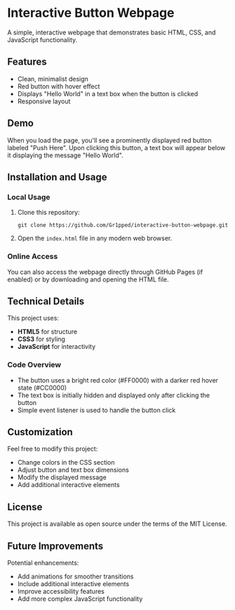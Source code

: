 # Interactive Button Webpage

A simple, interactive webpage that demonstrates basic HTML, CSS, and JavaScript functionality.

## Features

- Clean, minimalist design
- Red button with hover effect
- Displays "Hello World" in a text box when the button is clicked
- Responsive layout

## Demo

When you load the page, you'll see a prominently displayed red button labeled "Push Here". Upon clicking this button, a text box will appear below it displaying the message "Hello World".

## Installation and Usage

### Local Usage

1. Clone this repository:
   ```
   git clone https://github.com/Gr1pped/interactive-button-webpage.git
   ```

2. Open the `index.html` file in any modern web browser.

### Online Access

You can also access the webpage directly through GitHub Pages (if enabled) or by downloading and opening the HTML file.

## Technical Details

This project uses:

- **HTML5** for structure
- **CSS3** for styling
- **JavaScript** for interactivity

### Code Overview

- The button uses a bright red color (#FF0000) with a darker red hover state (#CC0000)
- The text box is initially hidden and displayed only after clicking the button
- Simple event listener is used to handle the button click

## Customization

Feel free to modify this project:

- Change colors in the CSS section
- Adjust button and text box dimensions
- Modify the displayed message
- Add additional interactive elements

## License

This project is available as open source under the terms of the MIT License.

## Future Improvements

Potential enhancements:
- Add animations for smoother transitions
- Include additional interactive elements
- Improve accessibility features
- Add more complex JavaScript functionality